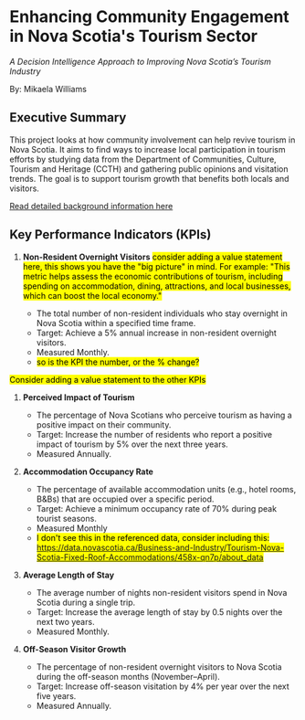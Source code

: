 # Enhancing Community Engagement in Nova Scotia's Tourism Sector
*A Decision Intelligence Approach to Improving Nova Scotia’s Tourism Industry*

By: Mikaela Williams

## Executive Summary 
This project looks at how community involvement can help revive tourism in Nova Scotia. It aims to find ways to increase local participation in tourism efforts by studying data from the Department of Communities, Culture, Tourism and Heritage (CCTH) and gathering public opinions and visitation trends. The goal is to support tourism growth that benefits both locals and visitors. 

[Read detailed background information here](BACKGROUND.md)

## Key Performance Indicators (KPIs) 

1. **Non-Resident Overnight Visitors**
<mark>consider adding a value statement here, this shows you have the "big picture" in mind.  For example: "This metric helps assess the economic contributions of tourism, including spending on accommodation, dining, attractions, and local businesses, which can boost the local economy."

   - The total number of non-resident individuals who stay overnight in Nova Scotia within a specified time frame.
   - Target: Achieve a 5% annual increase in non-resident overnight visitors.
   - Measured Monthly. 
   - <mark> so is the KPI the number, or the % change?</mark>
  
<mark>Consider adding a value statement to the other KPIs</mark>

1. **Perceived Impact of Tourism**
   - The percentage of Nova Scotians who perceive tourism as having a positive impact on their community.
   - Target: Increase the number of residents who report a positive impact of tourism by 5% over the next three years.
   - Measured Annually. 

2. **Accommodation Occupancy Rate**
   - The percentage of available accommodation units (e.g., hotel rooms, B&Bs) that are occupied over a specific period.
   - Target: Achieve a minimum occupancy rate of 70% during peak tourist seasons.
   - Measured Monthly 
   - <mark>I don't see this in the referenced data, consider including this: https://data.novascotia.ca/Business-and-Industry/Tourism-Nova-Scotia-Fixed-Roof-Accommodations/458x-qn7p/about_data  </mark>

3. **Average Length of Stay**
   - The average number of nights non-resident visitors spend in Nova Scotia during a single trip.
   - Target: Increase the average length of stay by 0.5 nights over the next two years.
   - Measured Monthly. 

4. **Off-Season Visitor Growth**
   - The percentage of non-resident overnight visitors to Nova Scotia during the off-season months (November–April).
   - Target: Increase off-season visitation by 4% per year over the next five years.
   - Measured Annually. 

